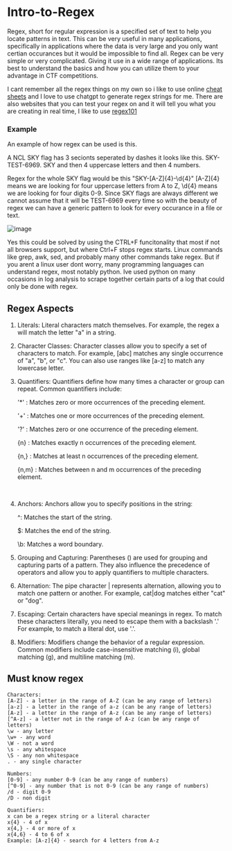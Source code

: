 # Intro-to-Regex

Regex, short for regular expression is a specified set of text to help you locate patterns in text. This can be very useful in many applications, specifically in applications where the data is very large and you only want certian occurances but it would be impossible to find all. Regex can be very simple or very complicated. Giving it use in a wide range of applications. Its best to understand the basics and how you can utilize them to your advantage in CTF competitions. 

I cant remember all the regex things on my own so i like to use online [cheat sheets](https://cheatography.com/davechild/cheat-sheets/regular-expressions/) and I love to use chatgpt to generate regex strings for me. There are also websites that you can test your regex on and it will tell you what you are creating in real time, I like to use [regex101](https://regex101.com)


### Example

An example of how regex can be used is this.

A NCL SKY flag has 3 secionts seperated by dashes it looks like this. SKY-TEST-6969. SKY and then 4 uppercase letters and then 4 numbers.

Regex for the whole SKY flag would be this "SKY-[A-Z]{4}-\d{4}" [A-Z]{4} means we are looking for four uppercase letters from A to Z, \d{4} means we are looking for four digits 0-9.
Since SKY flags are always different we cannot assume that it will be TEST-6969 every time so with the beauty of regex we can have a generic pattern to look for every occurance in a file or text. 

![image](https://github.com/JoshuaHartz/Intro-to-Regex/assets/102620766/4fb37ef4-2df1-4a49-a688-bd427611d826)

Yes this could be solved by using the CTRL+F funcitonality that most if not all browsers support, but where Ctrl+F stops regex starts. Linux commands like grep, awk, sed, and probably many other commands take regex. But if you arent a linux user dont worry, many programming languages can understand regex, most notably python. Ive used python on many occasions in log analysis to scrape together certain parts of a log that could only be done with regex. 


## Regex Aspects 

1. Literals: Literal characters match themselves. For example, the regex a will match the letter "a" in a string.
2. Character Classes: Character classes allow you to specify a set of characters to match. For example, [abc] matches any single occurrence of "a", "b", or "c". You can also use ranges like [a-z] to match any lowercase letter.
3. Quantifiers: Quantifiers define how many times a character or group can repeat. Common quantifiers include:
    
    '*' : Matches zero or more occurrences of the preceding element.


    '+' : Matches one or more occurrences of the preceding element.


    '?' : Matches zero or one occurrence of the preceding element.
    
    
    {n} : Matches exactly n occurrences of the preceding element.
    
    
    {n,} : Matches at least n occurrences of the preceding element.
    
    
    {n,m} : Matches between n and m occurrences of the preceding element.

<br>

4. Anchors: Anchors allow you to specify positions in the string:

    ^: Matches the start of the string.
  
    $: Matches the end of the string.
  
    \b: Matches a word boundary.


5. Grouping and Capturing: Parentheses () are used for grouping and capturing parts of a pattern. They also influence the precedence of operators and allow you to apply quantifiers to multiple characters.
6. Alternation: The pipe character | represents alternation, allowing you to match one pattern or another. For example, cat|dog matches either "cat" or "dog".
7. Escaping: Certain characters have special meanings in regex. To match these characters literally, you need to escape them with a backslash '\.' For example, to match a literal dot, use '\.'.
8. Modifiers: Modifiers change the behavior of a regular expression. Common modifiers include case-insensitive matching (i), global matching (g), and multiline matching (m).


## Must know regex 
```
Characters:
[A-Z] - a letter in the range of A-Z (can be any range of letters)
[a-z] - a letter in the range of a-z (can be any range of letters)
[A-z] - a letter in the range of A-z (can be any range of letters)
[^A-z] - a letter not in the range of A-z (can be any range of letters)
\w - any letter
\w+ - any word
\W - not a word
\s - any whitespace
\S - any non whitespace
. - any single character

Numbers:
[0-9] - any number 0-9 (can be any range of numbers)
[^0-9] - any number that is not 0-9 (can be any range of numbers)
/d - digit 0-9
/D - non digit

Quantifiers:
x can be a regex string or a literal character
x{4} - 4 of x
x{4,} - 4 or more of x
x{4,6} - 4 to 6 of x
Example: [A-z]{4} - search for 4 letters from A-z
```
